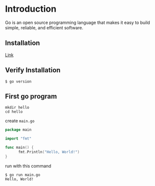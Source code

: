 # Introduction

Go is an open source programming language that makes it easy to build simple, reliable, and efficient software.

## Installation

[Link](https://golang.org/doc/install)

## Verify Installation

```$ go version```

## First go program

```shell
mkdir hello
cd hello
```

create ```main.go```

```go
package main

import "fmt"

func main() {
	  fmt.Println("Hello, World!")
}
```

run with this command

```shell
$ go run main.go
Hello, World!
```
